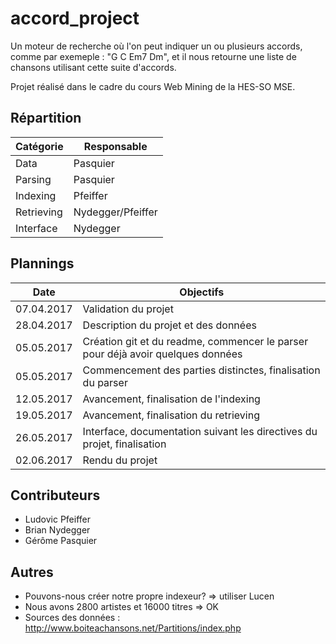 # accord_project

Un moteur de recherche où l'on peut indiquer un ou plusieurs accords, comme par exemeple : "G C Em7 Dm", et il nous retourne une liste de chansons utilisant cette suite d'accords.

Projet réalisé dans le cadre du cours Web Mining de la HES-SO MSE.

## Répartition

| Catégorie  | Responsable |
| ------------- | ------------- |
| Data  | Pasquier  |
| Parsing  | Pasquier  |
| Indexing  | Pfeiffer  |
| Retrieving  | Nydegger/Pfeiffer  |
| Interface  | Nydegger  |

## Plannings

| Date  | Objectifs |
| ------------- | ------------- |
| 07.04.2017 | Validation du projet  |
| 28.04.2017 | Description du projet et des données  |
| 05.05.2017 | Création git et du readme, commencer le parser pour déjà avoir quelques données |
| 05.05.2017 | Commencement des parties distinctes, finalisation du parser |
| 12.05.2017 | Avancement, finalisation de l'indexing |
| 19.05.2017 | Avancement, finalisation du retrieving |
| 26.05.2017 | Interface, documentation suivant les directives du projet, finalisation |
| 02.06.2017 | Rendu du projet |

## Contributeurs

  * Ludovic Pfeiffer
  * Brian Nydegger
  * Gérôme Pasquier


## Autres

 * Pouvons-nous créer notre propre indexeur? => utiliser Lucen
 * Nous avons 2800 artistes et 16000 titres => OK
 * Sources des données : http://www.boiteachansons.net/Partitions/index.php
